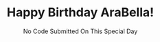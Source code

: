 <h1 align="center">Happy Birthday AraBella!</h1>

<p align="center">
No Code Submitted On This Special Day </p>
